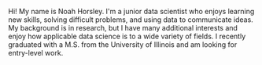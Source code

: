 Hi! My name is Noah Horsley. I'm a junior data scientist who enjoys learning new skills, solving difficult problems, and using data to communicate ideas. My background is in research, but I have many additional interests and enjoy how applicable data science is to a wide variety of fields. I recently graduated with a M.S. from the University of Illinois and am looking for entry-level work.

<!--
**nphorsley59/nphorsley59** is a ✨ _special_ ✨ repository because its `README.md` (this file) appears on your GitHub profile.

Here are some ideas to get you started:

- 🔭 I’m currently working on ...
- 🌱 I’m currently learning ...
- 👯 I’m looking to collaborate on ...
- 🤔 I’m looking for help with ...
- 💬 Ask me about ...
- 📫 How to reach me: ...
- 😄 Pronouns: ...
- ⚡ Fun fact: ...
-->
